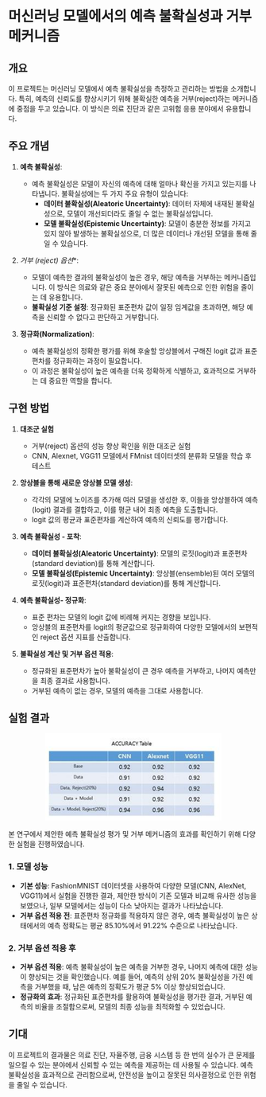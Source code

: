 # 머신러닝 모델에서의 예측 불확실성과 거부 메커니즘

## 개요

이 프로젝트는 머신러닝 모델에서 예측 불확실성을 측정하고 관리하는 방법을 소개합니다.
특히, 예측의 신뢰도를 향상시키기 위해 불확실한 예측을 거부(reject)하는 메커니즘에 중점을 두고 있습니다.
이 방식은 의료 진단과 같은 고위험 응용 분야에서 유용합니다.

## 주요 개념

1. **예측 불확실성**:
    - 예측 불확실성은 모델이 자신의 예측에 대해 얼마나 확신을 가지고 있는지를 나타냅니다. 불확실성에는 두 가지 주요 유형이 있습니다:
        - **데이터 불확실성(Aleatoric Uncertainty)**: 데이터 자체에 내재된 불확실성으로, 모델이 개선되더라도 줄일 수 없는 불확실성입니다.
        - **모델 불확실성(Epistemic Uncertainty)**: 모델이 충분한 정보를 가지고 있지 않아 발생하는 불확실성으로, 더 많은 데이터나 개선된 모델을 통해 줄일 수 있습니다.

2. *거부 (reject) 옵션**:
    - 모델이 예측한 결과의 불확실성이 높은 경우, 해당 예측을 거부하는 메커니즘입니다. 이 방식은 의료와 같은 중요 분야에서 잘못된 예측으로 인한 위험을 줄이는 데 유용합니다.
    - **불확실성 기준 설정**: 정규화된 표준편차 값이 일정 임계값을 초과하면, 해당 예측을 신뢰할 수 없다고 판단하고 거부합니다.

3. **정규화(Normalization)**:
    - 예측 불확실성의 정확한 평가를 위해 후술할 앙상블에서 구해진 logit 값과 표준편차를 정규화하는 과정이 필요합니다.
    - 이 과정은 불확실성이 높은 예측을 더욱 정확하게 식별하고, 효과적으로 거부하는 데 중요한 역할을 합니다.

## 구현 방법
1. **대조군 실험**
   - 거부(reject) 옵션의 성능 향상 확인을 위한 대조군 실험
   - CNN, Alexnet, VGG11 모델에서 FMnist 데이터셋의 분류화 모델을 학습 후 테스트
 
2. **앙상블을 통해 새로운 앙상블 모델 생성**:
    - 각각의 모델에 노이즈를 추가해 여러 모델을 생성한 후, 이들을 앙상블하여 예측(logit) 결과를 결합하고, 이를 평균 내어 최종 예측을 도출합니다.
    - logit 값의 평균과 표준편차를 계산하여 예측의 신뢰도를 평가합니다.

3. **예측 불확실성 - 포착**:
    - **데이터 불확실성(Aleatoric Uncertainty)**:  모델의 로짓(logit)과 표준편차(standard deviation)를 통해 계산합니다.
    - **모델 불확실성(Epistemic Uncertainty)**:  앙상블(ensemble)된 여러 모델의 로짓(logit)과 표준편차(standard deviation)를 통해 계산합니다.
   
4. **예측 불확실성- 정규화**:
    - 표준 편차는 모델의 logit 값에 비례해 커지는 경향을 보입니다. 
    - 앙상블의 표준편차를 logit의 평균값으로 정규화하여 다양한 모델에서의 보편적인 reject 옵션 지표를 산출합니다.
   
5. **불확실성 계산 및 거부 옵션 적용**:
    - 정규화된 표준편차가 높아 불확실성이 큰 경우 예측을 거부하고, 나머지 예측만을 최종 결과로 사용합니다.
    - 거부된 예측이 없는 경우, 모델의 예측을 그대로 사용합니다.

## 실험 결과
<p align="center">
  <img src="table.png" alt="Table">
</p>

본 연구에서 제안한 예측 불확실성 평가 및 거부 메커니즘의 효과를 확인하기 위해 다양한 실험을 진행하였습니다.

### 1. 모델 성능
- **기본 성능**: FashionMNIST 데이터셋을 사용하여 다양한 모델(CNN, AlexNet, VGG11)에서 실험을 진행한 결과, 제안한 방식이 기존 모델과 비교해 유사한 성능을 보였으나, 일부 모델에서는 성능이 다소 낮아지는 결과가 나타났습니다.
- **거부 옵션 적용 전**: 표준편차 정규화를 적용하지 않은 경우, 예측 불확실성이 높은 상태에서의 예측 정확도는 평균 85.10%에서 91.22% 수준으로 나타났습니다.

### 2. 거부 옵션 적용 후
- **거부 옵션 적용**: 예측 불확실성이 높은 예측을 거부한 경우, 나머지 예측에 대한 성능이 향상되는 것을 확인했습니다. 예를 들어, 예측의 상위 20% 불확실성을 가진 예측을 거부했을 때, 남은 예측의 정확도가 평균 5% 이상 향상되었습니다.
- **정규화의 효과**: 정규화된 표준편차를 활용하여 불확실성을 평가한 결과, 거부된 예측의 비율을 조절함으로써, 모델의 최종 성능을 최적화할 수 있었습니다.



## 기대

이 프로젝트의 결과물은 의료 진단, 자율주행, 금융 시스템 등 한 번의 실수가 큰 문제를 일으킬 수 있는 분야에서 신뢰할 수 있는 예측을 제공하는 데 사용될 수 있습니다. 예측 불확실성을 효과적으로 관리함으로써, 안전성을 높이고 잘못된 의사결정으로 인한 위험을 줄일 수 있습니다.
